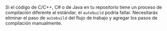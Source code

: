 Si el código de C/C++, C# o de Java en tu repositorio tiene un proceso de compilación diferente al estándar, el `autobuild` podría fallar. Necesitarás eliminar el paso de `autobuild` del flujo de trabajo y agregar los pasos de compilación manualmente. 
